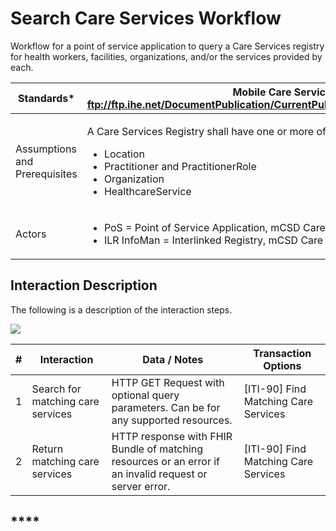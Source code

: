 # Search Care Services Workflow

Workflow for a point of service application to query a Care Services registry for health workers, facilities, organizations, and/or the services provided by each.

| Standards\*                   | **Mobile Care Services Discovery (mCSD): ftp://ftp.ihe.net/DocumentPublication/CurrentPublished/ITInfrastructure/IHE\_ITI\_Suppl\_mCSD.pdf**                                                                 |
| ----------------------------- | ------------------------------------------------------------------------------------------------------------------------------------------------------------------------------------------------------------ |
| Assumptions and Prerequisites | <p></p><p>A Care Services Registry shall have one or more of the following resources:</p><ul><li>Location</li><li>Practitioner and PractitionerRole</li><li>Organization</li><li>HealthcareService</li></ul> |
| Actors                        | <p></p><ul><li>PoS = Point of Service Application, mCSD Care Services Selective Consumer</li><li>ILR InfoMan = Interlinked Registry, mCSD Care Services Selective Supplier</li></ul>                         |

## **Interaction Description**&#x20;

The following is a description of the interaction steps.

![](https://lh3.googleusercontent.com/02eui3Y7oh1OzSYl2zzilg7gZfX8pEfJfvw2tNmvrFZg3TRmzjGsJmSFx5y3xqzRRamwKxJOoM2Z36SBgEmwy1fQ3yc-BAsevaBPw5ppor75EZIjDHTPQhQ3FTXwoKfkPQ)

| **#** | **Interaction**                   | **Data / Notes**                                                                                        | **Transaction Options**               |
| ----- | --------------------------------- | ------------------------------------------------------------------------------------------------------- | ------------------------------------- |
| 1     | Search for matching care services | HTTP GET Request with optional query parameters.  Can be for any supported resources.                   | \[ITI-90] Find Matching Care Services |
| 2     | Return matching care services     | HTTP response with FHIR Bundle of matching resources or an error if an invalid request or server error. | \[ITI-90] Find Matching Care Services |

## ****
